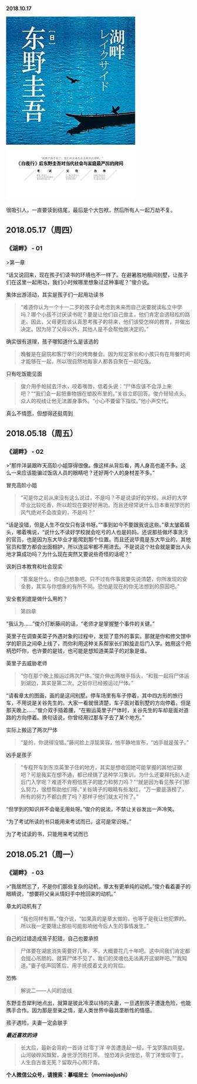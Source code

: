 
          
            
**2018.10.17**



![](img/51001-2b470b8d02fe98f9.jpg)




很吸引人，一直要读到结尾，最后是个大包袱，然后所有人一起万劫不复。
<h2>2018.05.17（周四）</h2>
<h3>《湖畔》 - 01</h3>
>第一章

“话又说回来，现在孩子们读书的环境也不一样了。在避暑胜地租间别墅，让孩子们在这里一起用功，我们小时候哪里想象过这种事呢？”俊介说。



集体出游活动，其实是孩子们一起用功读书
>“难道你认为一个十一二岁的孩子会考虑到未来而自己说要就读私立中学吗？哪个小孩不讨厌读书呢？要是让他们自己做主，他们肯定会选轻松的路走。因此，父母更应该认真思考孩子的将来，他们该受怎样的教育，并做出决定。因为除了父母以外，其他人是不会帮他做决定的。”



确实很有道理，孩子哪知道什么是该选的
>晚餐是在庭院和客厅举行的烤肉餐会。因为规定家长和小孩只有在用餐时间才能够在一起，所以很自然地每家人都各自聚在一起吃饭。



只有吃饭能见面
>俊介用手帕拭去汗水，咬着嘴唇，低着头说：“尸体应该不会浮上来吧？”“我们会一起把重物捆在塑胶布里的。”关谷立即回答。俊介轻轻点头。众人的视线让他无法置身事外。“小心不要留下指纹。”他小声交代。



真么不情愿，但想得还挺周到
<h2>2018.05.18（周五）</h2>
<h3>《湖畔》 - 02</h3>
>“那件洋装跟昨天高阶小姐穿得很像。像这样从背后看，两人身高也差不多。这么一来应该能骗过饭店人员的眼睛吧？还好两个人的身材差不多。”



冒充高阶小姐
>“可是你之前从来没有这么说过，不是吗？不是说读好的学校，从好的大学毕业比较吃香，所以趁现在要好好用功。而且还经常说什么日本重视学历的风气绝对不会改变的，不是吗？”

“话是没错，但是人生不仅仅只有读书呀。”“事到如今不要跟我说这些。”章太皱着眉头，嘟着嘴说，“说什么不读好学校就会吃亏的人也是妈妈。还说那些做坏事贪污的官员，也是因为东大毕业才能爬到那个位置。而且还说毕竟是东大毕业的，其他官员和警方都会出面相护，所以连监牢都不用进去。不是说这个社会就是要出人头地才算成功吗？为什么现在突然又要说些奇怪的话呢？”



讽刺日本教育和社会现实
>“答案是什么，你自己想象吧。只不过有件事我要先说清楚，你所发现的安全套，其实与你想象的有所不同。恐怕是现在的你无法想到的原因吧。”



安全套到底是做什么用的？
>第四章

“我认为……”俊介打断藤间的话，“老师才是掌握整个事件的关键。”

英里子在调查美菜子外遇对象的过程中，发现了意外的事实。那就是你和修文馆中学的职员之间牵上线了，而你利用这种关系帮家长们斡旋走后门入学。她用这个把柄恐吓你，也许要的是钱，也可能是想知道美菜子的对象是谁。



英里子去威胁老师
>“你在那个晚上搬运过两次尸体。”俊介伸出两根手指头，“和我一起将尸体运到湖边，其实是第二次。之前你已经搬运过尸体。”

“请看章太的图画，画的是这间别墅。停车场里有车子停着，其中四方形的旅行车，不用说是关谷先生的。大家一看就很清楚，车子面对着别墅的方向停着。但是那天晚上……”俊介双手插着腰，“在搬运英里子尸体时，关谷先生的车却是面对道路的方向停着。换句话说，你曾经用过那车子去了某个地方。”



实际上搬运了两次尸体
>“是的，你说得没错。”藤间脸上浮现笑容，他平静地宣布，“凶手就是孩子。”



凶手是孩子
>“专程开车到东京英里子住的地方，其实是想收回她可能掌握的其他证据吧？可是我实在想不通，都已经搞了这种学习集训，为什么还要拜托别人走后门入学呢？难道不肯相信孩子的能力和努力吗？”“就是因为看见孩子们那么努力，很想帮助他们呀。”关谷靖子的眼睛有些发红，“万一要是落榜了，所有的努力不都白费了吗？那样子他们就太可怜了。”

“但学到的知识并不会毫无用处呀。”俊介的说法，不禁让关谷发出一声冷笑。

“为了考试所读的书只能用来考试而已，这可是常识呀。”



为了考试读的书，只能用来考试而已
<h2>2018.05.21（周一）</h2>
<h3>《湖畔》 - 03</h3>
>“我居然忘了，不是你们那些复杂的动机，章太有更单纯的动机。”俊介看着妻子的眼睛说，“想要将父亲从情妇手中抢回来的动机。”



章太的动机有了
>“我也同样有罪。”俊介说，“如果真的是章太做的，也等于是我让他犯罪的。所以我一定要阻止那些可能影响他今后人生的事情发生。”



自己的过错造成孩子犯错，自己也要承担
>尸体要在湖底消失需要好几年，不，大概要花几十年吧。这中间我们肯定都会提心吊胆的。就算尸体不见了，我们的灵魂也无法离开这湖畔吧。”“我知道。”妻子低声回答后，用手抚摸着丈夫的背后。



恐怖
>解说二——人间的底线

东野圭吾犀利地点出，就算是彼此冷漠以待的夫妻，一旦遇到孩子遭逢危险，也能携手合作。因为那是至亲之情，是人类世界中最具垄断性的情感。



孩子遇险，夫妻一定会联手


***最近喜欢的诗***
>长大后，最新会背的一首诗
过零丁洋
辛苦遭逢起一经，干戈寥落四周星。
山河破碎风飘絮，身世浮沉雨打萍。
惶恐滩头说惶恐，零丁洋里叹零丁。
人生自古谁无死？留取丹心照汗青。




**个人微信公众号，请搜索：摹喵居士（momiaojushi）**

          
        